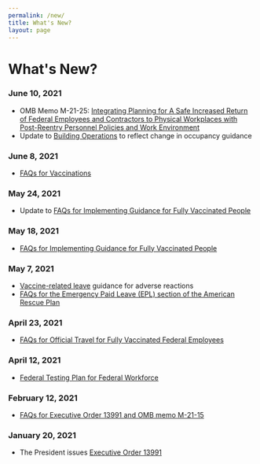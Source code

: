 ```yaml
---
permalink: /new/
title: What's New?
layout: page
---
```


# What's New?

### June 10, 2021

- OMB Memo M-21-25: [Integrating Planning for A Safe Increased Return of Federal Employees and Contractors to Physical Workplaces with Post-Reentry Personnel Policies and Work Environment](https://www.whitehouse.gov/wp-content/uploads/2021/06/M-21-25.pdf)
- Update to [Building Operations](../faq/building-ops) to reflect change in occupancy guidance

### June 8, 2021

- [FAQs for Vaccinations](../faq/vaccinations)

### May 24, 2021

- Update to [FAQs for Implementing Guidance for Fully Vaccinated People](../faq/mask-wearing/)

### May 18, 2021

- [FAQs for Implementing Guidance for Fully Vaccinated People](../faq/mask-wearing/)

### May 7, 2021

- [Vaccine-related leave](../faq/leave/#vaccine-related-leave) guidance for adverse reactions
- [FAQs for the Emergency Paid Leave (EPL) section of the American Rescue Plan](../faq/leave/#emergency-paid-leave)

### April 23, 2021

- [FAQs for Official Travel for Fully Vaccinated Federal Employees](../faq/travel/)

### April 12, 2021

- [Federal Testing Plan for Federal Workforce](../overview)

### February 12, 2021

- [FAQs for Executive Order 13991 and OMB memo M-21-15](../overview)

### January 20, 2021

- The President issues [Executive Order 13991](../overview)
